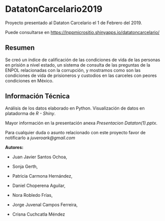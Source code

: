 # DatatonCarcelario2019
Proyecto presentado al Dataton Carcelario el 1 de Febrero del 2019.

Puede consultarse en https://lnppmicrositio.shinyapps.io/datatoncarcelario/ 

## Resumen

Se creó un índice de calificación de las condiciones de vida de las personas en prisión a nivel estado, un sistema de consulta de las preguntas de la ENPOL relacionadas con la corrupción, y mostramos como son las condiciones de vida de prisioneros y custodios en las carceles con peores condiciones en México.

## Información Técnica

Análisis de los datos elaborado en Python. Visualización de datos en platadorma de _R - Shiny_. 

Mayor información en la presentación anexa _Presentacion Dataton(1).pptx_.

Para cualquier duda o asunto relacionado con este proyecto favor de notificarlo a _juveroark@gmail.com_

**Autores:**

* Juan Javier Santos Ochoa, 

* Sonja Gerth, 

* Patricia Carmona Hernández, 

* Daniel Choperena Aguilar, 

* Nora Robledo Frías, 

* Jorge Juvenal Campos Ferreira, 

* Crisna Cuchcatla Méndez

